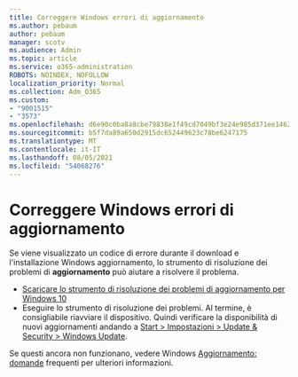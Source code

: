 ```yaml
---
title: Correggere Windows errori di aggiornamento
ms.author: pebaum
author: pebaum
manager: scotv
ms.audience: Admin
ms.topic: article
ms.service: o365-administration
ROBOTS: NOINDEX, NOFOLLOW
localization_priority: Normal
ms.collection: Adm_O365
ms.custom:
- "9001515"
- "3573"
ms.openlocfilehash: d6e90c0ba8a8cbe79838e1f49cd7049bf3e24e985d371ee1462d50e47834cdac
ms.sourcegitcommit: b5f7da89a650d2915dc652449623c78be6247175
ms.translationtype: MT
ms.contentlocale: it-IT
ms.lasthandoff: 08/05/2021
ms.locfileid: "54068276"
---
```

# <a name="fix-windows-update-errors"></a>Correggere Windows errori di aggiornamento

Se viene visualizzato un codice di errore durante il download e l'installazione Windows aggiornamento, lo strumento di risoluzione dei problemi di **aggiornamento** può aiutare a risolvere il problema.

- [Scaricare lo strumento di risoluzione dei problemi di aggiornamento per Windows 10](https://support.microsoft.com/help/4027322/windows-update-troubleshooter)
- Eseguire lo strumento di risoluzione dei problemi. Al termine, è consigliabile riavviare il dispositivo. Quindi verificare la disponibilità di nuovi aggiornamenti andando a [Start > Impostazioni > Update & Security > Windows Update](ms-settings:windowsupdate).

Se questi ancora non funzionano, vedere Windows [Aggiornamento: domande](https://support.microsoft.com/help/12373/windows-update-faq) frequenti per ulteriori informazioni.
